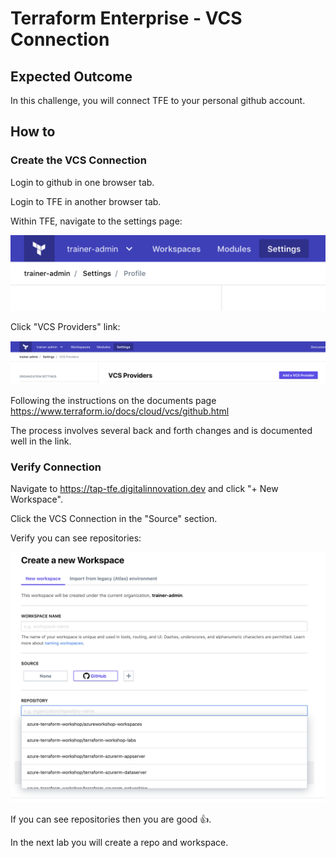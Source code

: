 # Terraform Enterprise - VCS Connection

## Expected Outcome

In this challenge, you will connect TFE to your personal github account.

## How to

### Create the VCS Connection

Login to github in one browser tab.

Login to TFE in another browser tab.

Within TFE, navigate to the settings page:

![](img/tfe-settings.png)

Click "VCS Providers" link:

![](img/tfe-settings-vcs.png)

Following the instructions on the documents page <https://www.terraform.io/docs/cloud/vcs/github.html>

The process involves several back and forth changes and is documented well in the link.

### Verify Connection

Navigate to <https://tap-tfe.digitalinnovation.dev> and click "+ New Workspace".

Click the VCS Connection in the "Source" section.

Verify you can see repositories:

![](img/tfe-vcs-verify.png)

If you can see repositories then you are good :+1:.

In the next lab you will create a repo and workspace.
